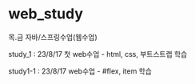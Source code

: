 # web_study
목.금 자바/스프링수업(웹수업)

study_1 : 23/8/17 첫 web수업 - html, css, 부트스트랩 학습

study1-1 : 23/8/17 web수업 - #flex, item 학습 
